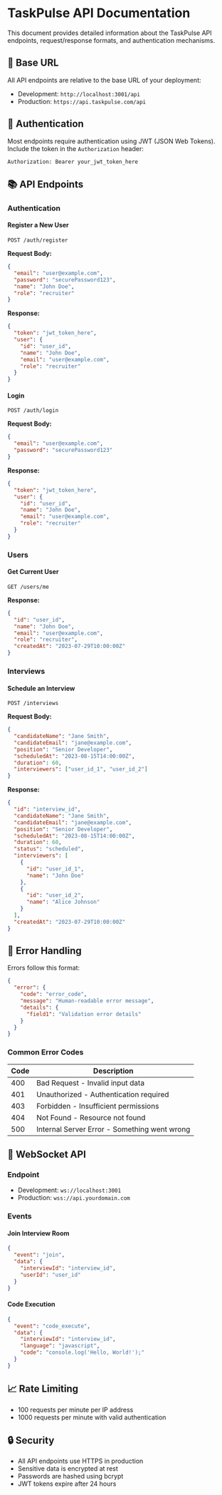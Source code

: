 # TaskPulse API Documentation

This document provides detailed information about the TaskPulse API endpoints, request/response formats, and authentication mechanisms.

## 📌 Base URL

All API endpoints are relative to the base URL of your deployment:

- Development: `http://localhost:3001/api`
- Production: `https://api.taskpulse.com/api`

## 🔐 Authentication

Most endpoints require authentication using JWT (JSON Web Tokens). Include the token in the `Authorization` header:

```http
Authorization: Bearer your_jwt_token_here
```

## 📚 API Endpoints

### Authentication

#### Register a New User

```http
POST /auth/register
```

**Request Body:**
```json
{
  "email": "user@example.com",
  "password": "securePassword123",
  "name": "John Doe",
  "role": "recruiter"
}
```

**Response:**
```json
{
  "token": "jwt_token_here",
  "user": {
    "id": "user_id",
    "name": "John Doe",
    "email": "user@example.com",
    "role": "recruiter"
  }
}
```

#### Login

```http
POST /auth/login
```

**Request Body:**
```json
{
  "email": "user@example.com",
  "password": "securePassword123"
}
```

**Response:**
```json
{
  "token": "jwt_token_here",
  "user": {
    "id": "user_id",
    "name": "John Doe",
    "email": "user@example.com",
    "role": "recruiter"
  }
}
```

### Users

#### Get Current User

```http
GET /users/me
```

**Response:**
```json
{
  "id": "user_id",
  "name": "John Doe",
  "email": "user@example.com",
  "role": "recruiter",
  "createdAt": "2023-07-29T10:00:00Z"
}
```

### Interviews

#### Schedule an Interview

```http
POST /interviews
```

**Request Body:**
```json
{
  "candidateName": "Jane Smith",
  "candidateEmail": "jane@example.com",
  "position": "Senior Developer",
  "scheduledAt": "2023-08-15T14:00:00Z",
  "duration": 60,
  "interviewers": ["user_id_1", "user_id_2"]
}
```

**Response:**
```json
{
  "id": "interview_id",
  "candidateName": "Jane Smith",
  "candidateEmail": "jane@example.com",
  "position": "Senior Developer",
  "scheduledAt": "2023-08-15T14:00:00Z",
  "duration": 60,
  "status": "scheduled",
  "interviewers": [
    {
      "id": "user_id_1",
      "name": "John Doe"
    },
    {
      "id": "user_id_2",
      "name": "Alice Johnson"
    }
  ],
  "createdAt": "2023-07-29T10:00:00Z"
}
```

## 📝 Error Handling

Errors follow this format:

```json
{
  "error": {
    "code": "error_code",
    "message": "Human-readable error message",
    "details": {
      "field1": "Validation error details"
    }
  }
}
```

### Common Error Codes

| Code | Description |
|------|-------------|
| 400 | Bad Request - Invalid input data |
| 401 | Unauthorized - Authentication required |
| 403 | Forbidden - Insufficient permissions |
| 404 | Not Found - Resource not found |
| 500 | Internal Server Error - Something went wrong |

## 📡 WebSocket API

### Endpoint

- Development: `ws://localhost:3001`
- Production: `wss://api.yourdomain.com`

### Events

#### Join Interview Room

```json
{
  "event": "join",
  "data": {
    "interviewId": "interview_id",
    "userId": "user_id"
  }
}
```

#### Code Execution

```json
{
  "event": "code_execute",
  "data": {
    "interviewId": "interview_id",
    "language": "javascript",
    "code": "console.log('Hello, World!');"
  }
}
```

## 📈 Rate Limiting

- 100 requests per minute per IP address
- 1000 requests per minute with valid authentication

## 🔒 Security

- All API endpoints use HTTPS in production
- Sensitive data is encrypted at rest
- Passwords are hashed using bcrypt
- JWT tokens expire after 24 hours
